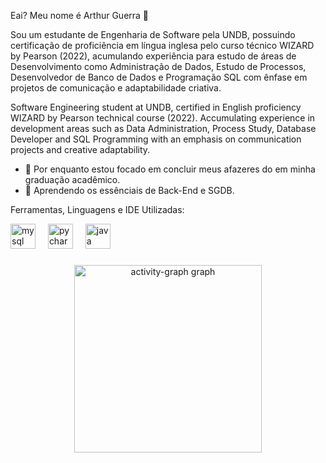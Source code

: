 Eai? Meu nome é Arthur Guerra 👋

Sou um estudante de Engenharia de Software pela UNDB, possuindo certificação de proficiência em língua inglesa pelo curso técnico WIZARD by Pearson (2022), acumulando experiência para estudo de áreas de Desenvolvimento como Administração de Dados, Estudo de Processos, Desenvolvedor de Banco de Dados e Programação SQL com ênfase em projetos de comunicação e adaptabilidade criativa.

Software Engineering student at UNDB, certified in English proficiency WIZARD by Pearson technical course (2022). Accumulating experience in development areas such as Data Administration, Process Study, Database Developer and SQL Programming with an emphasis on communication projects and creative adaptability.

- 🔭 Por enquanto estou focado em concluir meus afazeres do em minha graduação acadêmico.
- 🌱 Aprendendo os essênciais de Back-End e SGDB.

Ferramentas, Linguagens e IDE Utilizadas:
<div align="left">
  <img src="https://cdn.jsdelivr.net/gh/devicons/devicon/icons/mysql/mysql-original.svg" height="40" alt="mysql logo"  />
  <img width="12" />
  <img src="https://cdn.jsdelivr.net/gh/devicons/devicon/icons/pycharm/pycharm-original.svg" height="40" alt="pycharm logo"  />
  <img width="12" />
  <img src="https://cdn.jsdelivr.net/gh/devicons/devicon/icons/java/java-original.svg" height="40" alt="java logo"  />
</div>

###

<div align="center">
  <img src="https://github-readme-activity-graph.vercel.app/graph?username=CudsSmoky&radius=16&theme=react&area=true&order=5" height="300" alt="activity-graph graph"  />
</div>

###

